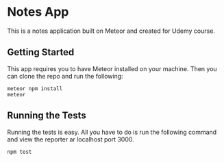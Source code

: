# Notes App

This is a notes application built on Meteor and created for Udemy course.

## Getting Started

This app requires you to have Meteor installed on your machine. Then you can clone the repo and run the following:

```shell
meteor npm install
meteor
```

## Running the Tests

Running the tests is easy. All you have to do is run the following command and view the reporter ar localhost port 3000.

```shell
npm test
```
